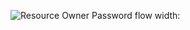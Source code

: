 ![Resource Owner Password flow width:](/img/oauth_password_flow.png "Flowchart that displays the back and forth between the resource owner, authorization server, and resource server for Resource Owner Password flow")
